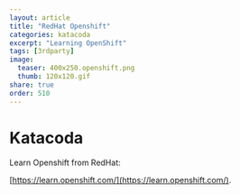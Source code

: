 ```yaml
---
layout: article
title: "RedHat Openshift"
categories: katacoda
excerpt: "Learning OpenShift"
tags: [3rdparty]
image:
  teaser: 400x250.openshift.png
  thumb: 120x120.gif
share: true
order: 510
---
```


# Katacoda

Learn Openshift from RedHat: 

[https://learn.openshift.com/](https://learn.openshift.com/).


